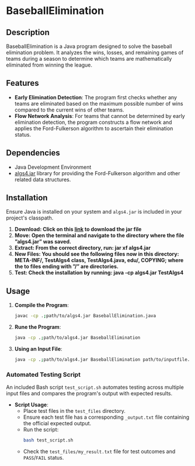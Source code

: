 # BaseballElimination

## Description
BaseballElimination is a Java program designed to solve the baseball elimination problem. It analyzes the wins, losses, and remaining games of teams during a season to determine which teams are mathematically eliminated from winning the league.

## Features
- **Early Elimination Detection**: The program first checks whether any teams are eliminated based on the maximum possible number of wins compared to the current wins of other teams.
- **Flow Network Analysis**: For teams that cannot be determined by early elimination detection, the program constructs a flow network and applies the Ford-Fulkerson algorithm to ascertain their elimination status.

## Dependencies
- Java Development Environment
- [algs4.jar](https://algs4.cs.princeton.edu/code/) library for providing the Ford-Fulkerson algorithm and other related data structures.

## Installation
Ensure Java is installed on your system and `algs4.jar` is included in your project's classpath.
1. **Download: Click on this [link](http://algs4.cs.princeton.edu/code/algs4.jar) to download the jar file**
2. **Move: Open the terminal and navigate to the directory where the file ”algs4.jar” was saved.**
3. **Extract: From the correct directory, run: jar xf algs4.jar**
4. **New Files: You should see the following files now in this directory: META-INF/, TestAlgs4 class, TestAlgs4.java, edu/, COPYING; where the to files ending with ”/” are directories.**
5. **Test: Check the installation by running: java -cp algs4.jar TestAlgs4**

## Usage
1. **Compile the Program**:
   ```bash
   javac -cp .;path/to/algs4.jar BaseballElimination.java
2. **Rune the Program**:
   ```bash
   java -cp .;path/to/algs4.jar BaseballElimination
3. **Using an Input File**:
   ```bash
   java -cp .;path/to/algs4.jar BaseballElimination path/to/inputfile.txt


### Automated Testing Script
An included Bash script `test_script.sh` automates testing across multiple input files and compares the program's output with expected results.

- **Script Usage**:
  - Place test files in the `test_files` directory.
  - Ensure each test file has a corresponding `_output.txt` file containing the official expected output.
  - Run the script:
    ```bash
    bash test_script.sh
    ```
  - Check the `test_files/my_result.txt` file for test outcomes and `PASS`/`FAIL` status.
